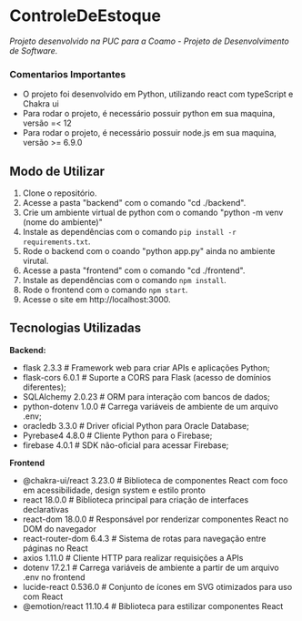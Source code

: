 # ControleDeEstoque
*Projeto desenvolvido na PUC para a Coamo - Projeto de Desenvolvimento de Software.*

### Comentarios Importantes
- O projeto foi desenvolvido em Python, utilizando react com typeScript e Chakra ui
- Para rodar o projeto, é necessário possuir python em sua maquina, versão =< 12
- Para rodar o projeto, é necessário possuir node.js em sua maquina, versão >= 6.9.0

## Modo de Utilizar
1. Clone o repositório.
2. Acesse a pasta "backend" com o comando "cd ./backend".
3. Crie um ambiente virtual de python com o comando "python -m venv (nome do ambiente)"
4. Instale as dependências com o comando `pip install -r requirements.txt`.
5. Rode o backend com o coando "python app.py" ainda no ambiente virutal.
6. Acesse a pasta "frontend" com o comando "cd ./frontend".
7. Instale as dependências com o comando `npm install`.
8. Rode o frontend com o comando `npm start`.
9. Acesse o site em http://localhost:3000.

## Tecnologias Utilizadas
**Backend:**
- flask 2.3.3                # Framework web para criar APIs e aplicações Python;
- flask-cors 6.0.1           # Suporte a CORS para Flask (acesso de domínios diferentes);
- SQLAlchemy 2.0.23          # ORM para interação com bancos de dados;
- python-dotenv 1.0.0        # Carrega variáveis de ambiente de um arquivo .env;
- oracledb 3.3.0             # Driver oficial Python para Oracle Database;
- Pyrebase4 4.8.0            # Cliente Python para o Firebase;
- firebase 4.0.1             # SDK não-oficial para acessar Firebase;

**Frontend**
- @chakra-ui/react 3.23.0     # Biblioteca de componentes React com foco em acessibilidade, design system e estilo pronto
- react 18.0.0                # Biblioteca principal para criação de interfaces declarativas
- react-dom 18.0.0            # Responsável por renderizar componentes React no DOM do navegador
- react-router-dom 6.4.3      # Sistema de rotas para navegação entre páginas no React
- axios 1.11.0                # Cliente HTTP para realizar requisições a APIs
- dotenv 17.2.1               # Carrega variáveis de ambiente a partir de um arquivo .env no frontend
- lucide-react 0.536.0        # Conjunto de ícones em SVG otimizados para uso com React
- @emotion/react 11.10.4      # Biblioteca para estilizar componentes React